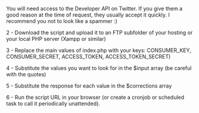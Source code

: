 You will need access to the Developer API on Twitter. If you give them a good reason at the time of request, they usually accept it quickly. I recommend you not to look like a spammer :)

2 - Download the script and upload it to an FTP subfolder of your hosting or your local PHP server (Xampp or similar)

3 - Replace the main values ​​of index.php with your keys: CONSUMER_KEY, CONSUMER_SECRET, ACCESS_TOKEN, ACCESS_TOKEN_SECRET)

4 - Substitute the values ​​you want to look for in the $input array (be careful with the quotes)

5 - Substitute the response for each value in the $corrections array

6 - Run the script URL in your browser (or create a cronjob or scheduled task to call it periodically unattended).
